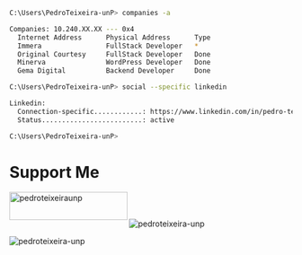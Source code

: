 ```bash
C:\Users\PedroTeixeira-unP> companies -a

Companies: 10.240.XX.XX --- 0x4
  Internet Address      Physical Address      Type
  Immera                FullStack Developer   *
  Original Courtesy     FullStack Developer   Done
  Minerva               WordPress Developer   Done
  Gema Digital          Backend Developer     Done

C:\Users\PedroTeixeira-unP> social --specific linkedin

Linkedin:
  Connection-specific............: https://www.linkedin.com/in/pedro-teixeira-unp/
  Status.........................: active

C:\Users\PedroTeixeira-unP>
```
<h1>Support Me </h1>
<p><a href="https://www.buymeacoffee.com/pedroteixeiraunp"> <img align="left" src="https://cdn.buymeacoffee.com/buttons/v2/default-yellow.png" height="50" width="210" alt="pedroteixeiraunp" /></a></p><br><br>

<p><img align="center" src="https://github-readme-stats.vercel.app/api/top-langs?username=pedroteixeira-unp&show_icons=true&locale=en&layout=compact" alt="pedroteixeira-unp" /></p>
<p><img align="center" src="https://github-readme-streak-stats.herokuapp.com/?user=pedroteixeira-unp&" alt="pedroteixeira-unp" /></p>
